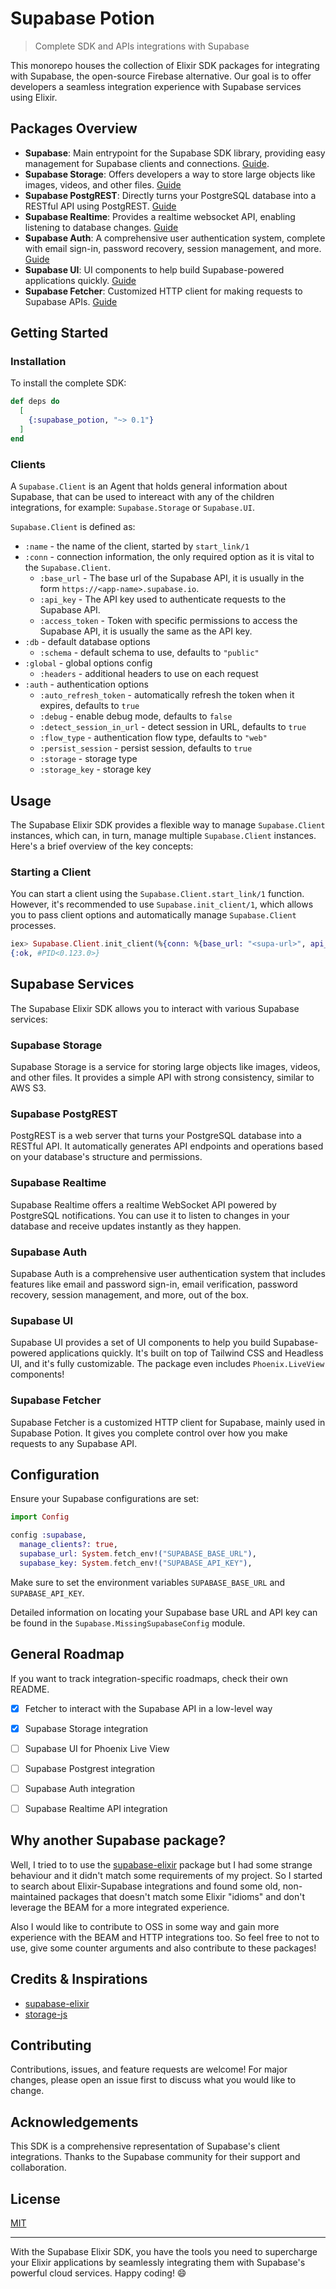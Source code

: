 # Supabase Potion

> Complete SDK and APIs integrations with Supabase

This monorepo houses the collection of Elixir SDK packages for integrating with Supabase, the open-source Firebase alternative. Our goal is to offer developers a seamless integration experience with Supabase services using Elixir.

## Packages Overview

- **Supabase**: Main entrypoint for the Supabase SDK library, providing easy management for Supabase clients and connections. [Guide](#usage).
- **Supabase Storage**: Offers developers a way to store large objects like images, videos, and other files. [Guide](./guides/storage.md)
- **Supabase PostgREST**: Directly turns your PostgreSQL database into a RESTful API using PostgREST. [Guide](#)
- **Supabase Realtime**: Provides a realtime websocket API, enabling listening to database changes. [Guide](#)
- **Supabase Auth**: A comprehensive user authentication system, complete with email sign-in, password recovery, session management, and more. [Guide](#)
- **Supabase UI**: UI components to help build Supabase-powered applications quickly. [Guide](#)
- **Supabase Fetcher**: Customized HTTP client for making requests to Supabase APIs. [Guide](./guides/fetcher.md)

## Getting Started

### Installation

To install the complete SDK:

```elixir
def deps do
  [
    {:supabase_potion, "~> 0.1"}
  ]
end
```

### Clients

A `Supabase.Client` is an Agent that holds general information about Supabase, that can be used to intereact with any of the children integrations, for example: `Supabase.Storage` or `Supabase.UI`.

`Supabase.Client` is defined as:

- `:name` - the name of the client, started by `start_link/1`
- `:conn` - connection information, the only required option as it is vital to the `Supabase.Client`.
    - `:base_url` - The base url of the Supabase API, it is usually in the form `https://<app-name>.supabase.io`.
    - `:api_key` - The API key used to authenticate requests to the Supabase API.
    - `:access_token` - Token with specific permissions to access the Supabase API, it is usually the same as the API key.
- `:db` - default database options
    - `:schema` - default schema to use, defaults to `"public"`
- `:global` - global options config
    - `:headers` - additional headers to use on each request
- `:auth` - authentication options
    - `:auto_refresh_token` - automatically refresh the token when it expires, defaults to `true`
    - `:debug` - enable debug mode, defaults to `false`
    - `:detect_session_in_url` - detect session in URL, defaults to `true`
    - `:flow_type` - authentication flow type, defaults to `"web"`
    - `:persist_session` - persist session, defaults to `true`
    - `:storage` - storage type
    - `:storage_key` - storage key

## Usage

The Supabase Elixir SDK provides a flexible way to manage `Supabase.Client` instances, which can, in turn, manage multiple `Supabase.Client` instances. Here's a brief overview of the key concepts:

### Starting a Client

You can start a client using the `Supabase.Client.start_link/1` function. However, it's recommended to use `Supabase.init_client/1`, which allows you to pass client options and automatically manage `Supabase.Client` processes.

```elixir
iex> Supabase.Client.init_client(%{conn: %{base_url: "<supa-url>", api_key: "<supa-key>"}})
{:ok, #PID<0.123.0>}
```

## Supabase Services

The Supabase Elixir SDK allows you to interact with various Supabase services:

### Supabase Storage

Supabase Storage is a service for storing large objects like images, videos, and other files. It provides a simple API with strong consistency, similar to AWS S3.

### Supabase PostgREST

PostgREST is a web server that turns your PostgreSQL database into a RESTful API. It automatically generates API endpoints and operations based on your database's structure and permissions.

### Supabase Realtime

Supabase Realtime offers a realtime WebSocket API powered by PostgreSQL notifications. You can use it to listen to changes in your database and receive updates instantly as they happen.

### Supabase Auth

Supabase Auth is a comprehensive user authentication system that includes features like email and password sign-in, email verification, password recovery, session management, and more, out of the box.

### Supabase UI

Supabase UI provides a set of UI components to help you build Supabase-powered applications quickly. It's built on top of Tailwind CSS and Headless UI, and it's fully customizable. The package even includes `Phoenix.LiveView` components!

### Supabase Fetcher

Supabase Fetcher is a customized HTTP client for Supabase, mainly used in Supabase Potion. It gives you complete control over how you make requests to any Supabase API.

## Configuration

Ensure your Supabase configurations are set:

```elixir
import Config

config :supabase,
  manage_clients?: true,
  supabase_url: System.fetch_env!("SUPABASE_BASE_URL"),
  supabase_key: System.fetch_env!("SUPABASE_API_KEY"),
```

Make sure to set the environment variables `SUPABASE_BASE_URL` and `SUPABASE_API_KEY`.

Detailed information on locating your Supabase base URL and API key can be found in the `Supabase.MissingSupabaseConfig` module.

## General Roadmap

If you want to track integration-specific roadmaps, check their own README.

- [x] Fetcher to interact with the Supabase API in a low-level way
- [x] Supabase Storage integration
- [ ] Supabase UI for Phoenix Live View
- [ ] Supabase Postgrest integration
- [ ] Supabase Auth integration
- [ ] Supabase Realtime API integration


## Why another Supabase package?

Well, I tried to to use the [supabase-elixir](https://github.com/treebee/supabase-elixir) package but I had some strange behaviour and it didn't match some requirements of my project. So I started to search about Elixir-Supabase integrations and found some old, non-maintained packages that doesn't match some Elixir "idioms" and don't leverage the BEAM for a more integrated experience.

Also I would like to contribute to OSS in some way and gain more experience with the BEAM and HTTP integrations too. So feel free to not to use, give some counter arguments and also contribute to these packages!

## Credits & Inspirations

- [supabase-elixir](https://github.com/treebee/supabase-elixir)
- [storage-js](https://github.com/supabase/storage-js)

## Contributing

Contributions, issues, and feature requests are welcome! For major changes, please open an issue first to discuss what you would like to change.

## Acknowledgements

This SDK is a comprehensive representation of Supabase's client integrations. Thanks to the Supabase community for their support and collaboration.

## License

[MIT](LICENSE)

---

With the Supabase Elixir SDK, you have the tools you need to supercharge your Elixir applications by seamlessly integrating them with Supabase's powerful cloud services. Happy coding! 😄
